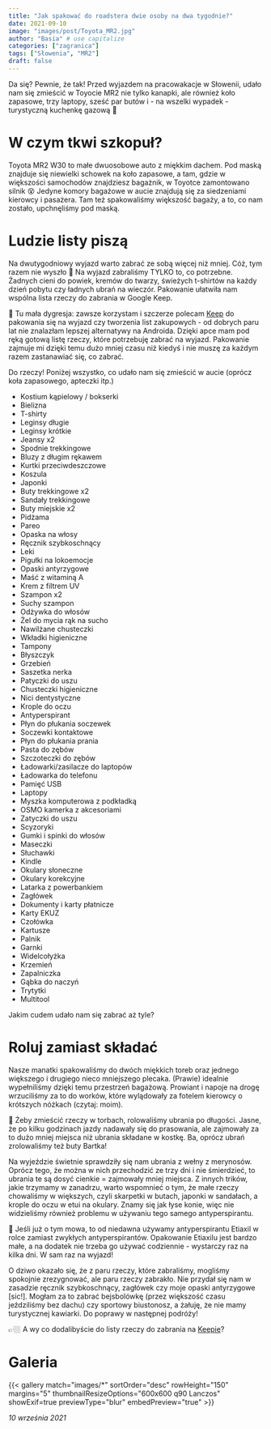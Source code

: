 ```yaml
---
title: "Jak spakować do roadstera dwie osoby na dwa tygodnie?"
date: 2021-09-10
image: "images/post/Toyota_MR2.jpg"
author: "Basia" # use capitalize
categories: ["zagranica"]
tags: ["Słowenia", "MR2"]
draft: false
---
```


Da się? Pewnie, że tak! Przed wyjazdem na pracowakacje w Słowenii, udało nam się zmieścić w Toyocie MR2 nie tylko kanapki, ale również koło zapasowe, trzy laptopy, sześć par butów i - na wszelki wypadek - turystyczną kuchenkę gazową 🤯

# W czym tkwi szkopuł?

Toyota MR2 W30 to małe dwuosobowe auto z miękkim dachem. Pod maską znajduje się niewielki schowek na koło zapasowe, a tam, gdzie w większości samochodów znajdziesz bagażnik, w Toyotce zamontowano silnik 😵 Jedyne komory bagażowe w aucie znajdują się za siedzeniami kierowcy i pasażera. Tam też spakowaliśmy większość bagaży, a to, co nam zostało, upchnęliśmy pod maską.

# Ludzie listy piszą

Na dwutygodniowy wyjazd warto zabrać ze sobą więcej niż mniej. Cóż, tym razem nie wyszło 🙊 Na wyjazd zabraliśmy TYLKO to, co potrzebne. Żadnych cieni do powiek, kremów do twarzy, świeżych t-shirtów na każdy dzień pobytu czy ładnych ubrań na wieczór. Pakowanie ułatwiła nam wspólna lista rzeczy do zabrania w Google Keep.

🧠 Tu mała dygresja: zawsze korzystam i szczerze polecam [Keep](https://keep.google.com/) do pakowania się na wyjazd czy tworzenia list zakupowych - od dobrych paru lat nie znalazłam lepszej alternatywy na Androida. Dzięki apce mam pod ręką gotową listę rzeczy, które potrzebuję zabrać na wyjazd. Pakowanie zajmuje mi dzięki temu dużo mniej czasu niż kiedyś i nie muszę za każdym razem zastanawiać się, co zabrać.

Do rzeczy! Poniżej wszystko, co udało nam się zmieścić w aucie (oprócz koła zapasowego, apteczki itp.)

* Kostium kąpielowy / bokserki
* Bielizna
* T-shirty
* Leginsy długie
* Leginsy krótkie
* Jeansy x2
* Spodnie trekkingowe
* Bluzy z długim rękawem
* Kurtki przeciwdeszczowe
* Koszula
* Japonki
* Buty trekkingowe x2
* Sandały trekkingowe
* Buty miejskie x2
* Pidżama
* Pareo
* Opaska na włosy
* Ręcznik szybkoschnący
* Leki
* Pigułki na lokoemocje
* Opaski antyrzygowe
* Maść z witaminą A
* Krem z filtrem UV
* Szampon x2
* Suchy szampon
* Odżywka do włosów
* Żel do mycia rąk na sucho
* Nawilżane chusteczki
* Wkładki higieniczne
* Tampony
* Błyszczyk
* Grzebień
* Saszetka nerka
* Patyczki do uszu
* Chusteczki higieniczne
* Nici dentystyczne
* Krople do oczu
* Antyperspirant
* Płyn do płukania soczewek
* Soczewki kontaktowe
* Płyn do płukania prania
* Pasta do zębów
* Szczoteczki do zębów
* Ładowarki/zasilacze do laptopów
* Ładowarka do telefonu
* Pamięć USB
* Laptopy
* Myszka komputerowa z podkładką
* OSMO kamerka z akcesoriami
* Zatyczki do uszu
* Scyzoryki
* Gumki i spinki do włosów
* Maseczki
* Słuchawki
* Kindle
* Okulary słoneczne
* Okulary korekcyjne
* Latarka z powerbankiem
* Zagłówek
* Dokumenty i karty płatnicze
* Karty EKUZ
* Czołówka
* Kartusze
* Palnik
* Garnki
* Widelcołyżka
* Krzemień
* Zapalniczka
* Gąbka do naczyń
* Trytytki
* Multitool

Jakim cudem udało nam się zabrać aż tyle?

# Roluj zamiast składać

Nasze manatki spakowaliśmy do dwóch miękkich toreb oraz jednego większego i drugiego nieco mniejszego plecaka. (Prawie) idealnie wypełniliśmy dzięki temu przestrzeń bagażową. Prowiant i napoje na drogę wrzuciliśmy za to do worków, które wylądowały za fotelem kierowcy o krótszych nóżkach (czytaj: moim).

🧠 Żeby zmieścić rzeczy w torbach, rolowaliśmy ubrania po długości. Jasne, że po kilku godzinach jazdy nadawały się do prasowania, ale zajmowały za to dużo mniej miejsca niż ubrania składane w kostkę. Ba, oprócz ubrań zrolowaliśmy też buty Bartka!

Na wyjeździe świetnie sprawdziły się nam ubrania z wełny z merynosów. Oprócz tego, że można w nich przechodzić ze trzy dni i nie śmierdzieć, to ubrania te są dosyć cienkie = zajmowały mniej miejsca.
Z innych trików, jakie trzymamy w zanadrzu, warto wspomnieć o tym, że małe rzeczy chowaliśmy w większych, czyli skarpetki w butach, japonki w sandałach, a krople do oczu w etui na okulary. Znamy się jak łyse konie, więc nie widzieliśmy również problemu w używaniu tego samego antyperspirantu.

🧠 Jeśli już o tym mowa, to od niedawna używamy antyperspirantu Etiaxil w rolce zamiast zwykłych antyperspirantów. Opakowanie Etiaxilu jest bardzo małe, a na dodatek nie trzeba go używać codziennie - wystarczy raz na kilka dni. W sam raz na wyjazd!

O dziwo okazało się, że z paru rzeczy, które zabraliśmy, mogliśmy spokojnie zrezygnować, ale paru rzeczy zabrakło. Nie przydał się nam w zasadzie ręcznik szybkoschnący, zagłówek czy moje opaski antyrzygowe [sic!]. Mogłam za to zabrać bejsbolówkę (przez większość czasu jeździliśmy bez dachu) czy sportowy biustonosz, a żałuję, że nie mamy turystycznej kawiarki. Do poprawy w następnej podróży!

👉🏼 A wy co dodalibyście do listy rzeczy do zabrania na [Keepie](https://keep.google.com/)?

# Galeria

{{< gallery match="images/*" sortOrder="desc" rowHeight="150" margins="5" thumbnailResizeOptions="600x600 q90 Lanczos" showExif=true previewType="blur" embedPreview="true" >}}

*10 września 2021*